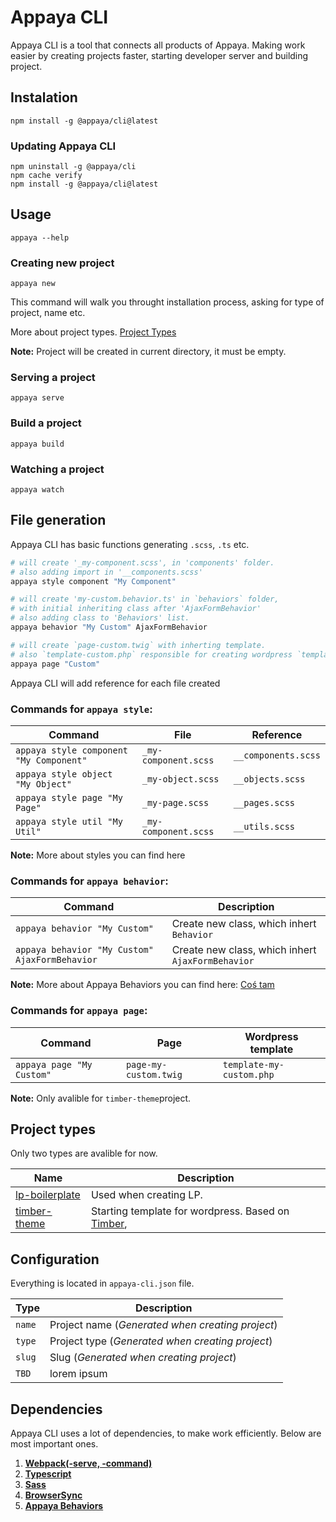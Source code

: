 # Appaya CLI
Appaya CLI is a tool that connects all products of Appaya. Making work easier  by creating projects faster, starting developer server and building project.

## Instalation
```
npm install -g @appaya/cli@latest
```
### Updating Appaya CLI
```
npm uninstall -g @appaya/cli
npm cache verify
npm install -g @appaya/cli@latest
```

## Usage
```
appaya --help
```
  
### Creating new project
```
appaya new
```
This command will walk you throught installation process, asking for type of project, name etc.

More about project types. [Project Types](#project-types)

**Note:** Project will be created in current directory, it must be empty.

### Serving a project
```
appaya serve
```

### Build a project
```
appaya build
```

### Watching a project
```
appaya watch
```

## File generation
Appaya CLI has basic functions generating `.scss`, `.ts` etc.
```bash
# will create '_my-component.scss', in 'components' folder.
# also adding import in '__components.scss'
appaya style component "My Component"

# will create 'my-custom.behavior.ts' in `behaviors` folder,
# with initial inheriting class after 'AjaxFormBehavior'
# also adding class to 'Behaviors' list.
appaya behavior "My Custom" AjaxFormBehavior

# will create `page-custom.twig` with inherting template.
# also `template-custom.php` responsible for creating wordpress `template` 
appaya page "Custom"

```

Appaya CLI will add reference for each file created

### Commands for `appaya style`:
Command | File | Reference
--- | --- | ---
`appaya style component "My Component"` | `_my-component.scss` | `__components.scss`
`appaya style object "My Object"` | `_my-object.scss` | `__objects.scss`
`appaya style page "My Page"` | `_my-page.scss` | `__pages.scss`
`appaya style util "My Util"` | `_my-component.scss` | `__utils.scss`

**Note:** More about styles you can find here

### Commands for `appaya behavior`:
Command | Description 
--- | --- 
`appaya behavior "My Custom"` | Create new class, which inhert `Behavior`
`appaya behavior "My Custom" AjaxFormBehavior` | Create new class, which inhert `AjaxFormBehavior`

**Note:** More about Appaya Behaviors you can find here: [Coś tam]('https://todo.todo')

### Commands for `appaya page`:
Command | Page | Wordpress template
--- | --- | ---
`appaya page "My Custom"` | `page-my-custom.twig` | `template-my-custom.php`


**Note:** Only avalible for `timber-theme`project.

## Project types
Only two types are avalible for now.

Name | Description
--- | ---
[lp-boilerplate](https://github.com/appaya-projects/appaya-lp-boilerplate) | Used when creating LP.
[timber-theme](https://github.com/appaya-projects/appaya-timber-theme) | Starting template for wordpress. Based on [Timber](https://github.com/timber/timber), 



## Configuration
Everything is located in `appaya-cli.json` file.

Type | Description
--- | ---
`name` | Project name (*Generated when creating project*)
`type` | Project type (*Generated when creating project*)
`slug` | Slug (*Generated when creating project*)
`TBD` | lorem ipsum



## Dependencies
Appaya CLI uses a lot of dependencies, to make work efficiently. Below are most important ones.

1. [**Webpack(-serve, -command)**]()
2. [**Typescript**]()
3. [**Sass**]()
4. [**BrowserSync**]()
5. [**Appaya Behaviors**]()




 




